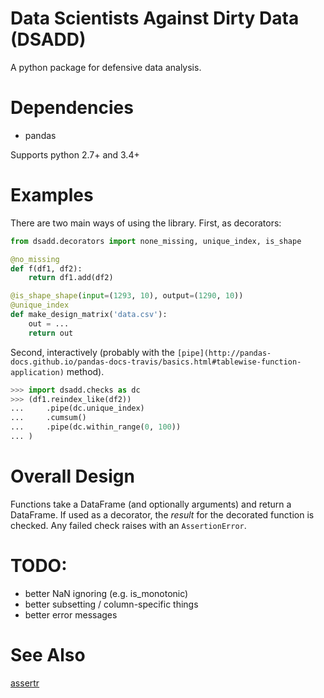 Data Scientists Against Dirty Data (DSADD)
==========================================

A python package for defensive data analysis.

Dependencies
============

- pandas

Supports python 2.7+ and 3.4+

Examples
========

There are two main ways of using the library.
First, as decorators:

```python
from dsadd.decorators import none_missing, unique_index, is_shape

@no_missing
def f(df1, df2):
    return df1.add(df2)

@is_shape_shape(input=(1293, 10), output=(1290, 10))
@unique_index
def make_design_matrix('data.csv'):
    out = ...
    return out
```

Second, interactively (probably with the ``[pipe](http://pandas-docs.github.io/pandas-docs-travis/basics.html#tablewise-function-application)`` method).

```python
>>> import dsadd.checks as dc
>>> (df1.reindex_like(df2))
...     .pipe(dc.unique_index)
...     .cumsum()
...     .pipe(dc.within_range(0, 100))
... )
```

Overall Design
==============

Functions take a DataFrame (and optionally arguments) and return a DataFrame.
If used as a decorator, the *result* for the decorated function is checked.
Any failed check raises with an `AssertionError`.



TODO:
====

- better NaN ignoring (e.g. is_monotonic)
- better subsetting / column-specific things
- better error messages


See Also
========

[assertr](https://github.com/tonyfischetti/assertr)
